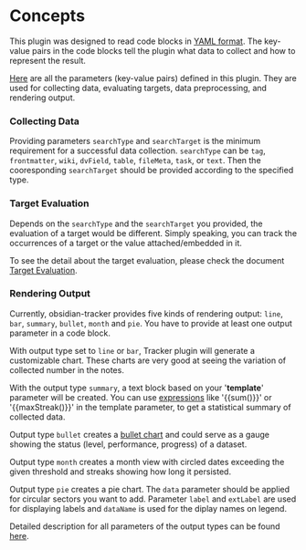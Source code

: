 # Concepts

This plugin was designed to read code blocks in [YAML format](https://en.wikipedia.org/wiki/YAML). The key-value pairs in the code blocks tell the plugin what data to collect and how to represent the result.

[Here](https://github.com/greater-than/Obsidian-Tracker-Plus/blob/main/docs/InputParameters.md) are all the parameters (key-value pairs) defined in this plugin. They are used for collecting data, evaluating targets, data preprocessing, and rendering output.

### Collecting Data

Providing parameters `searchType` and `searchTarget` is the minimum requirement for a successful data collection. `searchType` can be `tag`, `frontmatter`, `wiki`, `dvField`, `table`, `fileMeta`, `task`, or `text`. Then the cooresponding `searchTarget` should be provided according to the specified type.

### Target Evaluation

Depends on the `searchType` and the `searchTarget` you provided, the evaluation of a target would be different. Simply speaking, you can track the occurrences of a target or the value attached/embedded in it.

To see the detail about the target evaluation, please check the document [Target Evaluation](https://github.com/greater-than/Obsidian-Tracker-Plus/blob/main/docs/TargetEvaluation.md).

### Rendering Output

Currently, obsidian-tracker provides five kinds of rendering output: `line`, `bar`, `summary`, `bullet`, `month` and `pie`. You have to provide at least one output parameter in a code block.

With output type set to `line` or `bar`, Tracker plugin will generate a customizable chart. These charts are very good at seeing the variation of collected number in the notes.

With the output type `summary`, a text block based on your '**template**' parameter will be created. You can use [expressions](https://github.com/greater-than/Obsidian-Tracker-Plus/blob/main/docs/Expressions.md) like '{{sum()}}' or '{{maxStreak()}}' in the template parameter, to get a statistical summary of collected data.

Output type `bullet` creates a [bullet chart](https://en.wikipedia.org/wiki/Bullet_graph) and could serve as a gauge showing the status (level, performance, progress) of a dataset.

Output type `month` creates a month view with circled dates exceeding the given threshold and streaks showing how long it persisted.

Output type `pie` creates a pie chart. The `data` parameter should be applied for circular sectors you want to add. Parameter `label` and `extLabel` are used for displaying labels and `dataName` is used for the diplay names on legend.

Detailed description for all parameters of the output types can be found [here](https://github.com/greater-than/Obsidian-Tracker-Plus/blob/main/docs/InputParameters.md).
